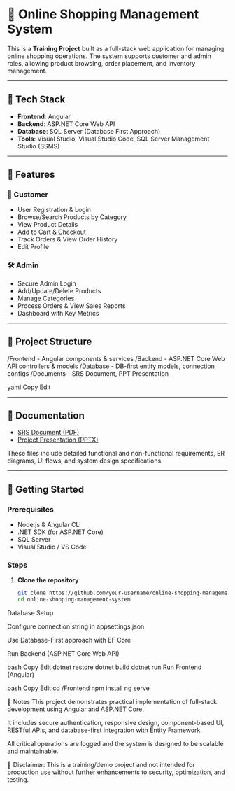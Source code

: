 # 🛒 Online Shopping Management System

This is a **Training Project** built as a full-stack web application for managing online shopping operations. The system supports customer and admin roles, allowing product browsing, order placement, and inventory management.

---

## 🔧 Tech Stack

- **Frontend**: Angular  
- **Backend**: ASP.NET Core Web API  
- **Database**: SQL Server (Database First Approach)  
- **Tools**: Visual Studio, Visual Studio Code, SQL Server Management Studio (SSMS)  

---

## 🎯 Features

### 👤 Customer
- User Registration & Login  
- Browse/Search Products by Category  
- View Product Details  
- Add to Cart & Checkout  
- Track Orders & View Order History  
- Edit Profile  

### 🛠️ Admin
- Secure Admin Login  
- Add/Update/Delete Products  
- Manage Categories  
- Process Orders & View Sales Reports  
- Dashboard with Key Metrics  

---

## 📁 Project Structure

/Frontend - Angular components & services
/Backend - ASP.NET Core Web API controllers & models
/Database - DB-first entity models, connection configs
/Documents - SRS Document, PPT Presentation

yaml
Copy
Edit

---

## 📄 Documentation

- [SRS Document (PDF)](./OSMS%20SRS%20Upt.pdf)  
- [Project Presentation (PPTX)](./ShoppingManagementSystem%20ppt.pptx)  

These files include detailed functional and non-functional requirements, ER diagrams, UI flows, and system design specifications.

---

## 🚀 Getting Started

### Prerequisites
- Node.js & Angular CLI
- .NET SDK (for ASP.NET Core)
- SQL Server
- Visual Studio / VS Code

### Steps

1. **Clone the repository**
   ```bash
   git clone https://github.com/your-username/online-shopping-management-system.git
   cd online-shopping-management-system
Database Setup

Configure connection string in appsettings.json

Use Database-First approach with EF Core

Run Backend (ASP.NET Core Web API)

bash
Copy
Edit
dotnet restore
dotnet build
dotnet run
Run Frontend (Angular)

bash
Copy
Edit
cd /Frontend
npm install
ng serve


📌 Notes
This project demonstrates practical implementation of full-stack development using Angular and ASP.NET Core.

It includes secure authentication, responsive design, component-based UI, RESTful APIs, and database-first integration with Entity Framework.

All critical operations are logged and the system is designed to be scalable and maintainable.

🔐 Disclaimer: This is a training/demo project and not intended for production use without further enhancements to security, optimization, and testing.
